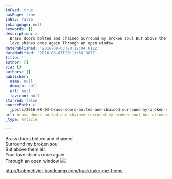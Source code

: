 ```yaml
---
inFeed: true
hasPage: true
inNav: false
inLanguage: null
keywords: []
description: >-
  Brass doors bolted and chained Surround my broken soul But above them all Your
  love shines once again Through an open window
datePublished: '2016-08-03T20:12:04.012Z'
dateModified: '2016-08-03T20:11:50.387Z'
title: ''
author: []
via: {}
authors: []
publisher:
  name: null
  domain: null
  url: null
  favicon: null
starred: false
sourcePath: >-
  _posts/2016-08-03-brass-doors-bolted-and-chained-surround-my-broken-soul-but-a.md
url: brass-doors-bolted-and-chained-surround-my-broken-soul-but-a/index.html
_type: Article

---
```

Brass doors bolted and chained  
Surround my broken soul  
But above them all  
Your love shines once again  
Through an open window
![](https://the-grid-user-content.s3-us-west-2.amazonaws.com/a57850dc-4431-4ff3-b129-ecf70d98a536.jpg)

http://bobmetivier.bandcamp.com/track/take-me-home